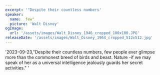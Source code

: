 ```yaml
---
excerpt: '"Despite their countless numbers'
speaker:
  name:  few"
  picture: 'Walt Disney'
ogImage:
  url: '/assets/images/Walt_Disney_1946_cropped_100x100.JPG'
releaseDate: '/assets/images/Walt_Disney_1964_cropped_512x512.jpg'
---
```


'2023-09-23,"Despite their countless numbers, few people ever glimpse more than the commonest breed of birds and beast. Nature -if we may speak of her as a universal intelligence jealously guards her secret activities."'
